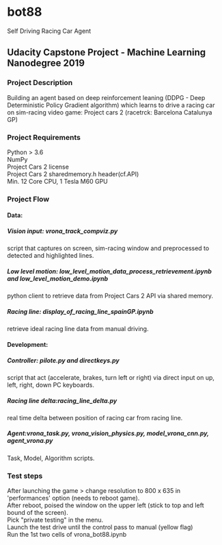 # bot88
Self Driving Racing Car Agent

## Udacity Capstone Project - Machine Learning Nanodegree 2019

### Project Description
Building an agent based on deep reinforcement leaning (DDPG - Deep Deterministic Policy Gradient algorithm) which learns to drive a racing car on sim-racing video game: Project cars 2 (racetrck: Barcelona Catalunya GP)

### Project Requirements
Python > 3.6 <br>
NumPy <br>
Project Cars 2 license<br>
Project Cars 2 sharedmemory.h header(cf.API)<br>
Min. 12 Core CPU, 1 Tesla M60 GPU<br>


### Project Flow
  #### Data:<br>
  ##### Vision input: vrona_track_compviz.py<br>
  script that captures on screen, sim-racing window and preprocessed to detected and highlighted lines.
                
  ##### Low level motion: low_level_motion_data_process_retrievement.ipynb and low_level_motion_demo.ipynb<br>
  python client to retrieve data from Project Cars 2 API via shared memory.
                    
  ##### Racing line: display_of_racing_line_spainGP.ipynb<br>
  retrieve ideal racing line data from manual driving.<br>

  #### Development:<br>
  ##### Controller: pilote.py and directkeys.py<br>
  script that act (accelerate, brakes, turn left or right) via direct input on up, left, right, down PC keyboards.
  
  ##### Racing line delta:racing_line_delta.py<br>
  real time delta between position of racing car from racing line.
                    
  ##### Agent:vrona_task.py, vrona_vision_physics.py, model_vrona_cnn.py, agent_vrona.py
  Task, Model, Algorithm scripts.<br>

### Test steps
After launching the game > change resolution to 800 x 635 in 'performances' option (needs to reboot game).<br>
After reboot, poised the window on the upper left (stick to top and left bound of the screen).<br>
Pick "private testing" in the menu.<br>
Launch the test drive until the control pass to manual (yellow flag)<br>
Run the 1st two cells of vrona_bot88.ipynb<br>
